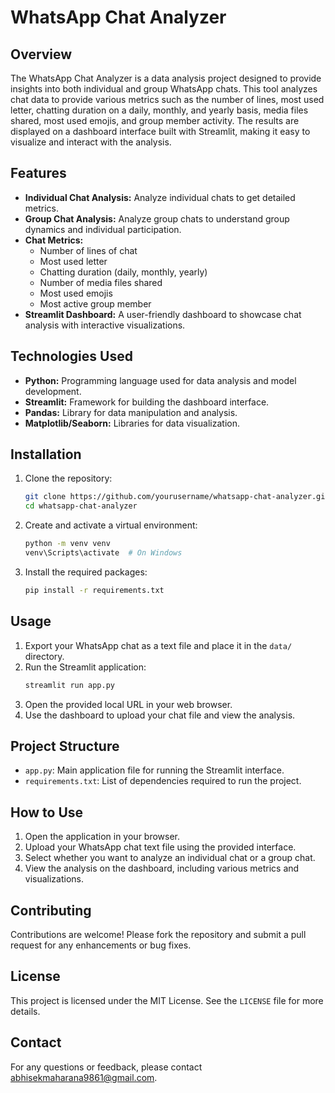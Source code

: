 # WhatsApp Chat Analyzer

## Overview
The WhatsApp Chat Analyzer is a data analysis project designed to provide insights into both individual and group WhatsApp chats. This tool analyzes chat data to provide various metrics such as the number of lines, most used letter, chatting duration on a daily, monthly, and yearly basis, media files shared, most used emojis, and group member activity. The results are displayed on a dashboard interface built with Streamlit, making it easy to visualize and interact with the analysis.

## Features
- **Individual Chat Analysis:** Analyze individual chats to get detailed metrics.
- **Group Chat Analysis:** Analyze group chats to understand group dynamics and individual participation.
- **Chat Metrics:**
  - Number of lines of chat
  - Most used letter
  - Chatting duration (daily, monthly, yearly)
  - Number of media files shared
  - Most used emojis
  - Most active group member
- **Streamlit Dashboard:** A user-friendly dashboard to showcase chat analysis with interactive visualizations.

## Technologies Used
- **Python:** Programming language used for data analysis and model development.
- **Streamlit:** Framework for building the dashboard interface.
- **Pandas:** Library for data manipulation and analysis.
- **Matplotlib/Seaborn:** Libraries for data visualization.

## Installation
1. Clone the repository:
    ```bash
    git clone https://github.com/yourusername/whatsapp-chat-analyzer.git
    cd whatsapp-chat-analyzer
    ```
2. Create and activate a virtual environment:
    ```bash
    python -m venv venv
    venv\Scripts\activate  # On Windows
    ```
3. Install the required packages:
    ```bash
    pip install -r requirements.txt
    ```

## Usage
1. Export your WhatsApp chat as a text file and place it in the `data/` directory.
2. Run the Streamlit application:
    ```bash
    streamlit run app.py
    ```
3. Open the provided local URL in your web browser.
4. Use the dashboard to upload your chat file and view the analysis.

## Project Structure
- `app.py`: Main application file for running the Streamlit interface.
- `requirements.txt`: List of dependencies required to run the project.

## How to Use
1. Open the application in your browser.
2. Upload your WhatsApp chat text file using the provided interface.
3. Select whether you want to analyze an individual chat or a group chat.
4. View the analysis on the dashboard, including various metrics and visualizations.

## Contributing
Contributions are welcome! Please fork the repository and submit a pull request for any enhancements or bug fixes.

## License
This project is licensed under the MIT License. See the `LICENSE` file for more details.

## Contact
For any questions or feedback, please contact [abhisekmaharana9861@gmail.com](abhisekmaharana9861@gmail.com).
